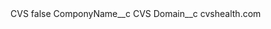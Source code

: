 <?xml version="1.0" encoding="UTF-8"?>
<CustomMetadata xmlns="http://soap.sforce.com/2006/04/metadata" xmlns:xsi="http://www.w3.org/2001/XMLSchema-instance" xmlns:xsd="http://www.w3.org/2001/XMLSchema">
    <label>CVS</label>
    <protected>false</protected>
    <values>
        <field>ComponyName__c</field>
        <value xsi:type="xsd:string">CVS</value>
    </values>
    <values>
        <field>Domain__c</field>
        <value xsi:type="xsd:string">cvshealth.com</value>
    </values>
</CustomMetadata>
